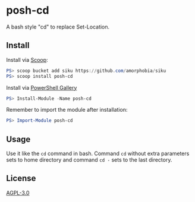 # posh-cd

A bash style "cd" to replace Set-Location.

## Install

Install via [Scoop](https://scoop.sh/):

```PowerShell
PS> scoop bucket add siku https://github.com/amorphobia/siku
PS> scoop install posh-cd
```

Install via [PowerShell Gallery](https://www.powershellgallery.com/packages/posh-cd)

```PowerShell
PS> Install-Module -Name posh-cd
```

Remember to import the module after installation:

```PowerShell
PS> Import-Module posh-cd
```

## Usage

Use it like the `cd` command in bash. Command `cd` without extra parameters sets to home directory and command `cd -` sets to the last directory.

## License

[AGPL-3.0](https://github.com/amorphobia/posh-cd/blob/master/LICENSE)
